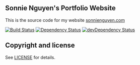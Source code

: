 <h2>Sonnie Nguyen's Portfolio Website</h2>

This is the source code for my website [sonnienguyen.com]

[![Build Status](https://travis-ci.org/sonnienguyen/sonnie-nguyen-portfolio.svg?master)][travis-url]
[![Dependency Status](https://david-dm.org/sonnienguyen/sonnie-nguyen-portfolio.svg?theme=shields.io)][dependency-url]
[![devDependency Status](https://david-dm.org/sonnienguyen/sonnie-nguyen-portfolio/dev-status.svg?theme=shields.io)][devdependency-url]

## Copyright and license

See [LICENSE][license] for details.

[dependency-url]: https://david-dm.org/sonnienguyen/sonnie-nguyen-portfolio
[devdependency-url]: https://david-dm.org/sonnienguyen/sonnie-nguyen-portfolio#info=devDependencies
[license]: https://github.com/sonnienguyen/sonnie-nguyen-portfolio/blob/master/LICENSE
[sonnienguyen.com]: https://sonnienguyen.com/
[travis-url]: https://travis-ci.org/sonnienguyen/sonnie-nguyen-portfolio
